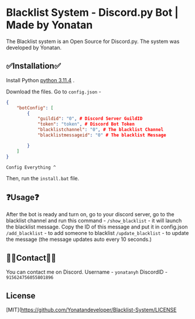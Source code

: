 # Blacklist System - Discord.py Bot | Made by Yonatan

The Blacklist system is an Open Source for Discord.py. The system was developed by Yonatan.

## ✅Installation✅

Install Python [python 3.11.4](https://www.python.org/ftp/python/3.11.4/python-3.11.4-amd64.exe) .

Download the files.
Go to `config.json` -
```json
{
    "botConfig": [
        {
            "guildid": "0", # Discord Server GuildID
            "token": "token", # Discord Bot Token
            "blacklistchannel": "0", # The blacklist Channel
            "blacklistmessageid": "0" # The blacklist Message

        }
    ]
}
```
`Config Everything ^`

Then, run the `install.bat` file.


## ❓Usage❓

After the bot is ready and turn on, go to your discord server, go to the blacklist channel and run this command -
`/show_blacklist` - it will launch the blacklist message. Copy the ID of this message and put it in config.json
`/add_blacklist` - to add someone to blacklist
`/update_blacklist` - to update the message (the message updates auto every 10 seconds.)

## 💁‍♂️Contact💁‍♂️

You can contact me on Discord. 
Username - `yonatanyh`
DiscordID - `915624756055801896`


## License

[MIT](https://github.com/Yonatandeveloper/Blacklist-System/LICENSE
